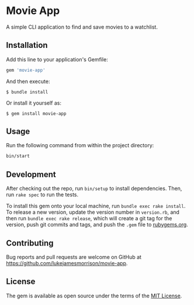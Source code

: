# Movie App

A simple CLI application to find and save movies to a watchlist.

## Installation

Add this line to your application's Gemfile:

```ruby
gem 'movie-app'
```

And then execute:

    $ bundle install

Or install it yourself as:

    $ gem install movie-app

## Usage

Run the following command from within the project directory:
```bash
bin/start
```

## Development

After checking out the repo, run `bin/setup` to install dependencies. Then, run `rake spec` to run the tests.

To install this gem onto your local machine, run `bundle exec rake install`. To release a new version, update the version number in `version.rb`, and then run `bundle exec rake release`, which will create a git tag for the version, push git commits and tags, and push the `.gem` file to [rubygems.org](https://rubygems.org).

## Contributing

Bug reports and pull requests are welcome on GitHub at https://github.com/lukejamesmorrison/movie-app.

## License

The gem is available as open source under the terms of the [MIT License](https://opensource.org/licenses/MIT).
